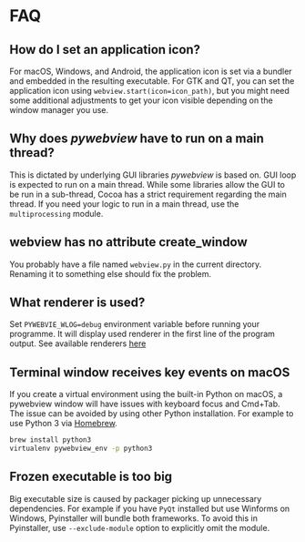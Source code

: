 # FAQ

## How do I set an application icon?

For macOS, Windows, and Android, the application icon is set via a bundler and embedded in the resulting executable. For GTK and QT, you can set the application icon using `webview.start(icon=icon_path)`, but you might need some additional adjustments to get your icon visible depending on the window manager you use.

## Why does _pywebview_ have to run on a main thread?

This is dictated by underlying GUI libraries _pywebview_ is based on. GUI loop is expected to run on a main thread. While some libraries allow the GUI to be run in a sub-thread, Cocoa has a strict requirement regarding the main thread. If you need your logic to run in a main thread, use the `multiprocessing` module.

## webview has no attribute create_window

You probably have a file named `webview.py` in the current directory. Renaming it to something else should fix the problem.

## What renderer is used?

Set `PYWEBVIE_WLOG=debug` environment variable before running your programme. It will display used renderer in the first line of the program output. See available renderers [here](/guide/renderer)

## Terminal window receives key events on macOS

If you create a virtual environment using the built-in Python on macOS, a pywebview window will have issues with keyboard focus and Cmd+Tab. The issue can be avoided by using other Python installation. For example to use Python 3 via [Homebrew](https://brew.sh).

``` bash
brew install python3
virtualenv pywebview_env -p python3
```

## Frozen executable is too big

Big executable size is caused by packager picking up unnecessary dependencies. For example if you have `PyQt` installed but use Winforms on Windows, Pyinstaller will bundle both frameworks. To avoid this in Pyinstaller, use `--exclude-module` option to explicitly omit the module.

